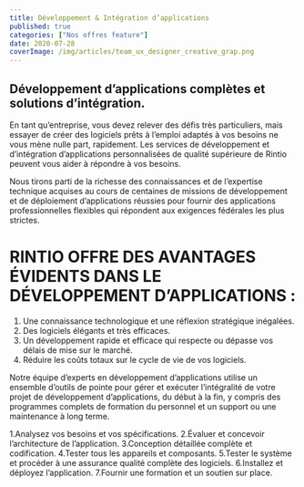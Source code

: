 ```yaml
---
title: Développement & Intégration d’applications
published: true
categories: ["Nos offres feature"]
date: 2020-07-28
coverImage: /img/articles/team_ux_designer_creative_grap.png
--- 
```


## Développement d’applications complètes et solutions d’intégration.

En tant qu’entreprise, vous devez relever des défis très particuliers, mais essayer de créer des logiciels prêts à l’emploi adaptés à vos besoins ne vous mène nulle part, rapidement. Les services de développement et d’intégration d’applications personnalisées de qualité supérieure de Rintio peuvent vous aider à répondre à vos besoins.

Nous tirons parti de la richesse des connaissances et de l’expertise technique acquises au cours de centaines de missions de développement et de déploiement d’applications réussies pour fournir des applications professionnelles flexibles qui répondent aux exigences fédérales les plus strictes.

# RINTIO OFFRE DES AVANTAGES ÉVIDENTS DANS LE DÉVELOPPEMENT D’APPLICATIONS :

1.  Une connaissance technologique et une réflexion stratégique inégalées.
2.  Des logiciels élégants et très efficaces.
3.  Un développement rapide et efficace qui respecte ou dépasse vos délais de mise sur le marché.
4.  Réduire les coûts totaux sur le cycle de vie de vos logiciels.

Notre équipe d’experts en développement d’applications utilise un ensemble d’outils de pointe pour gérer et exécuter l’intégralité de votre projet de développement d’applications, du début à la fin, y compris des programmes complets de formation du personnel et un support ou une maintenance à long terme.

1.Analysez vos besoins et vos spécifications.
2.Évaluer et concevoir l’architecture de l’application.
3.Conception détaillée complète et codification.
4.Tester tous les appareils et composants.
5.Tester le système et procéder à une assurance qualité complète des logiciels.
6.Installez et déployez l’application.
7.Fournir une formation et un soutien sur place.
